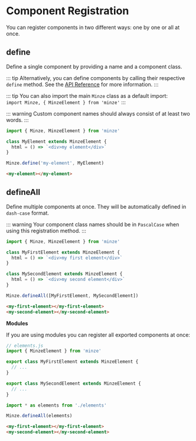 # Component Registration

You can register components in two different ways: one by one or all at once.

## define

Define a single component by providing a name and a component class.

::: tip
Alternatively, you can define components by calling their respective `define` method. See the [API Reference](/api/minze.html#define) for more information.
:::

::: tip
You can also import the main `Minze` class as a default import: <br> `import Minze, { MinzeElement } from 'minze'`
:::

::: warning
Custom component names should always consist of at least two words.
:::

```js
import { Minze, MinzeElement } from 'minze'

class MyElement extends MinzeElement {
  html = () => `<div>my element</div>`
}

Minze.define('my-element', MyElement)
```

```html
<my-element></my-element>
```

## defineAll

Define multiple components at once. They will be automatically defined in `dash-case` format.

::: warning
Your component class names should be in `PascalCase` when using this registration method.
:::

```js
import { Minze, MinzeElement } from 'minze'

class MyFirstElement extends MinzeElement {
  html = () => `<div>my first element</div>`
}

class MySecondElement extends MinzeElement {
  html = () => `<div>my second element</div>`
}

Minze.defineAll([MyFirstElement, MySecondElement])
```

<!-- prettier-ignore-start -->
```html
<my-first-element></my-first-element>
<my-second-element></my-second-element>
```
<!-- prettier-ignore-end -->

**Modules**

If you are using modules you can register all exported components at once:

```js
// elements.js
import { MinzeElement } from 'minze'

export class MyFirstElement extends MinzeElement {
  // ...
}

export class MySecondElement extends MinzeElement {
  // ...
}
```

```js
import * as elements from './elements'

Minze.defineAll(elements)
```

<!-- prettier-ignore-start -->
```html
<my-first-element></my-first-element>
<my-second-element></my-second-element>
```
<!-- prettier-ignore-end -->
